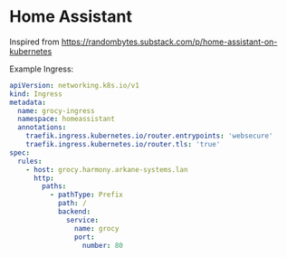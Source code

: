 # Home Assistant

Inspired from <https://randombytes.substack.com/p/home-assistant-on-kubernetes>

Example Ingress:

```yaml
apiVersion: networking.k8s.io/v1
kind: Ingress
metadata:
  name: grocy-ingress
  namespace: homeassistant
  annotations:
    traefik.ingress.kubernetes.io/router.entrypoints: 'websecure'
    traefik.ingress.kubernetes.io/router.tls: 'true'
spec:
  rules:
    - host: grocy.harmony.arkane-systems.lan
      http:
        paths:
          - pathType: Prefix
            path: /
            backend:
              service:
                name: grocy
                port:
                  number: 80
```